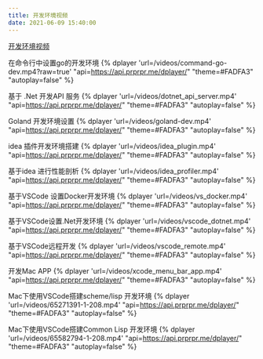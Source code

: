 ```yaml
---
title: 开发环境视频
date: 2021-06-09 15:40:00
---
```


[开发环境视频](/html/video.html)

在命令行中设置go的开发环境
{% dplayer 'url=/videos/command-go-dev.mp4?raw=true' "api=https://api.prprpr.me/dplayer/" "theme=#FADFA3" "autoplay=false" %} 

基于 .Net 开发API 服务
{% dplayer 'url=/videos/dotnet_api_server.mp4' "api=https://api.prprpr.me/dplayer/" "theme=#FADFA3" "autoplay=false" %} 

Goland 开发环境设置
{% dplayer 'url=/videos/goland-dev.mp4' "api=https://api.prprpr.me/dplayer/" "theme=#FADFA3" "autoplay=false" %} 

idea 插件开发环境搭建
{% dplayer 'url=/videos/idea_plugin.mp4' "api=https://api.prprpr.me/dplayer/" "theme=#FADFA3" "autoplay=false" %} 

基于idea 进行性能剖析
{% dplayer 'url=/videos/idea_profiler.mp4' "api=https://api.prprpr.me/dplayer/" "theme=#FADFA3" "autoplay=false" %} 

基于VSCode 设置Docker开发环境
{% dplayer 'url=/videos/vs_docker.mp4' "api=https://api.prprpr.me/dplayer/" "theme=#FADFA3" "autoplay=false" %} 

基于VSCode设置.Net开发环境
{% dplayer 'url=/videos/vscode_dotnet.mp4' "api=https://api.prprpr.me/dplayer/" "theme=#FADFA3" "autoplay=false" %} 

基于VSCode远程开发
{% dplayer 'url=/videos/vscode_remote.mp4' "api=https://api.prprpr.me/dplayer/" "theme=#FADFA3" "autoplay=false" %} 

开发Mac APP
{% dplayer 'url=/videos/xcode_menu_bar_app.mp4' "api=https://api.prprpr.me/dplayer/" "theme=#FADFA3" "autoplay=false" %} 

Mac下使用VSCode搭建scheme/lisp 开发环境
{% dplayer 'url=/videos/65271391-1-208.mp4' "api=https://api.prprpr.me/dplayer/" "theme=#FADFA3" "autoplay=false" %} 

Mac下使用VSCode搭建Common Lisp 开发环境
{% dplayer 'url=/videos/65582794-1-208.mp4' "api=https://api.prprpr.me/dplayer/" "theme=#FADFA3" "autoplay=false" %} 
